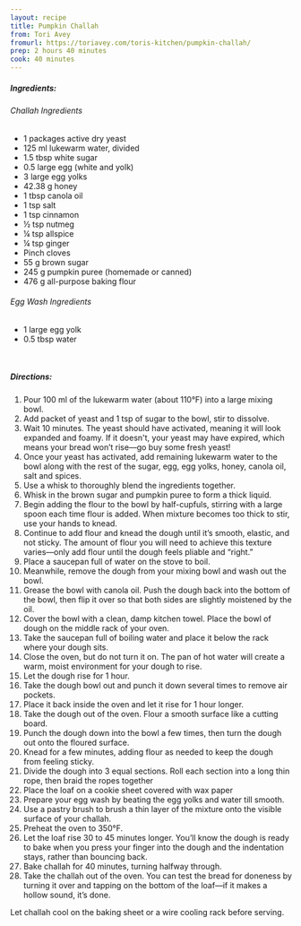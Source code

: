 ```yaml
---
layout: recipe
title: Pumpkin Challah
from: Tori Avey
fromurl: https://toriavey.com/toris-kitchen/pumpkin-challah/
prep: 2 hours 40 minutes
cook: 40 minutes
---
```


##### Ingredients:

###### Challah Ingredients

* 1 packages active dry yeast
* 125 ml lukewarm water, divided
* 1.5 tbsp white sugar
* 0.5 large egg (white and yolk)
* 3 large egg yolks
* 42.38 g honey
* 1 tbsp canola oil
* 1 tsp salt
* 1 tsp cinnamon
* ½ tsp nutmeg
* ¼ tsp allspice
* ¼ tsp ginger
* Pinch cloves
* 55 g brown sugar
* 245 g pumpkin puree (homemade or canned)
* 476 g all-purpose baking flour

###### Egg Wash Ingredients

* 1 large egg yolk
* 0.5 tbsp water

<br>

##### Directions:

1. Pour 100 ml of the lukewarm water (about 110°F) into a large mixing bowl.
2. Add packet of yeast and 1 tsp of sugar to the bowl, stir to dissolve.
3. Wait 10 minutes. The yeast should have activated, meaning it will look expanded and foamy. If it doesn't, your yeast may have expired, which means your bread won’t rise—go buy some fresh yeast!
4. Once your yeast has activated, add remaining lukewarm water to the bowl along with the rest of the sugar, egg, egg yolks, honey, canola oil, salt and spices.
5. Use a whisk to thoroughly blend the ingredients together.
6. Whisk in the brown sugar and pumpkin puree to form a thick liquid. 
7. Begin adding the flour to the bowl by half-cupfuls, stirring with a large spoon each time flour is added. When mixture becomes too thick to stir, use your hands to knead.
8. Continue to add flour and knead the dough until it’s smooth, elastic, and not sticky. The amount of flour you will need to achieve this texture varies—only add flour until the dough feels pliable and “right.”
9. Place a saucepan full of water on the stove to boil.
10. Meanwhile, remove the dough from your mixing bowl and wash out the bowl.
11. Grease the bowl with canola oil. Push the dough back into the bottom of the bowl, then flip it over so that both sides are slightly moistened by the oil.
12. Cover the bowl with a clean, damp kitchen towel. Place the bowl of dough on the middle rack of your oven. 
13. Take the saucepan full of boiling water and place it below the rack where your dough sits.
14. Close the oven, but do not turn it on. The pan of hot water will create a warm, moist environment for your dough to rise.
15. Let the dough rise for 1 hour.
16. Take the dough bowl out and punch it down several times to remove air pockets.
17. Place it back inside the oven and let it rise for 1 hour longer.
18. Take the dough out of the oven. Flour a smooth surface like a cutting board.
19. Punch the dough down into the bowl a few times, then turn the dough out onto the floured surface. 
20. Knead for a few minutes, adding flour as needed to keep the dough from feeling sticky.
21. Divide the dough into 3 equal sections. Roll each section into a long thin rope, then braid the ropes together
22. Place the loaf on a cookie sheet covered with wax paper
23. Prepare your egg wash by beating the egg yolks and water till smooth.
24. Use a pastry brush to brush a thin layer of the mixture onto the visible surface of your challah.
25. Preheat the oven to 350°F.
26. Let the loaf rise 30 to 45 minutes longer. You’ll know the dough is ready to bake when you press your finger into the dough and the indentation stays, rather than bouncing back.
27. Bake challah for 40 minutes, turning halfway through.
28. Take the challah out of the oven. You can test the bread for doneness by turning it over and tapping on the bottom of the loaf—if it makes a hollow sound, it’s done.

Let challah cool on the baking sheet or a wire cooling rack before serving.

